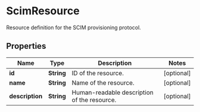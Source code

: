 

# ScimResource

Resource definition for the SCIM provisioning protocol.
## Properties

Name | Type | Description | Notes
------------ | ------------- | ------------- | -------------
**id** | **String** | ID of the resource. |  [optional]
**name** | **String** | Name of the resource. |  [optional]
**description** | **String** | Human-readable description of the resource. |  [optional]



